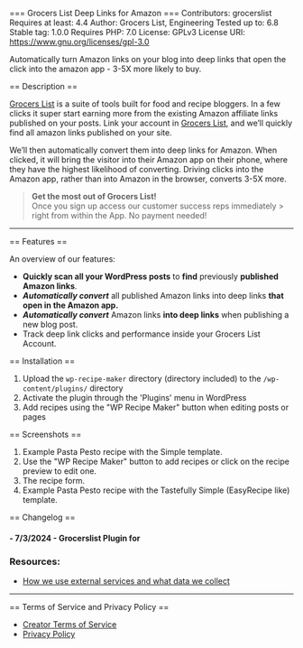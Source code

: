 === Grocers List Deep Links for Amazon ===
Contributors: grocerslist
Requires at least: 4.4
Author: Grocers List, Engineering
Tested up to: 6.8
Stable tag: 1.0.0
Requires PHP: 7.0
License: GPLv3
License URI: https://www.gnu.org/licenses/gpl-3.0

Automatically turn Amazon links on your blog into deep links that open the click into the amazon app - 3-5X more likely to buy.

== Description ==

[Grocers List](https://grocerslist.com) is a suite of tools built for food and recipe bloggers. In a few clicks it super start earning more from the existing Amazon affiliate links published on your posts. Link your account in [Grocers List](https://grocerslist.com), and we’ll quickly find all amazon links published on your site.

We’ll then automatically convert them into deep links for Amazon. When clicked, it will bring the visitor into their Amazon app on their phone, where they have the highest likelihood of converting. Driving clicks into the Amazon app, rather than into Amazon in the browser, converts 3-5X more.

> <strong>Get the most out of Grocers List!</strong><br>
> Once you sign up access our customer success reps immediately > right from within the App. No payment needed!

<hr>

== Features ==

An overview of our features:

- **Quickly scan all your WordPress posts** to **find** previously **published Amazon links**.
- **_Automatically convert_** all published Amazon links into deep links **that open in the Amazon app.**
- **_Automatically convert_** Amazon links **into deep links** when publishing a new blog post.
- Track deep link clicks and performance inside your Grocers List Account.

== Installation ==

1. Upload the `wp-recipe-maker` directory (directory included) to the `/wp-content/plugins/` directory
1. Activate the plugin through the 'Plugins' menu in WordPress
1. Add recipes using the "WP Recipe Maker" button when editing posts or pages

<!-- == Frequently asked questions == -->

== Screenshots ==

1. Example Pasta Pesto recipe with the Simple template.
2. Use the "WP Recipe Maker" button to add recipes or click on the recipe preview to edit one.
3. The recipe form.
4. Example Pasta Pesto recipe with the Tastefully Simple (EasyRecipe like) template.

== Changelog ==

#### - 7/3/2024 - Grocerslist Plugin for

### Resources:

- [How we use external services and what data we collect](docs/EXTERNAL_SERVICES.md)

<hr>

== Terms of Service and Privacy Policy ==

- [Creator Terms of Service](https://www.grocerslist.com/creator-tos)
- [Privacy Policy](https://www.grocerslist.com/privacy)
